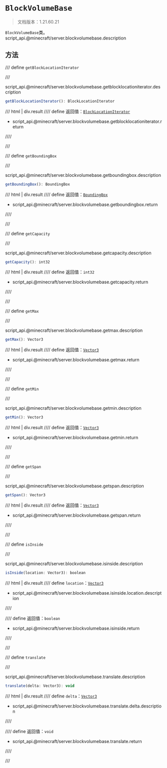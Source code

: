 # `BlockVolumeBase`

> 文档版本：1.21.60.21

`BlockVolumeBase`类。script_api.@minecraft/server.blockvolumebase.description

## 方法

/// define
`getBlockLocationIterator`


///

script_api.@minecraft/server.blockvolumebase.getblocklocationiterator.description

```js
getBlockLocationIterator(): BlockLocationIterator
```

/// html | div.result
//// define
返回值：[`BlockLocationIterator`](./blocklocationiterator.md)

- script_api.@minecraft/server.blockvolumebase.getblocklocationiterator.return


////

///


/// define
`getBoundingBox`


///

script_api.@minecraft/server.blockvolumebase.getboundingbox.description

```js
getBoundingBox(): BoundingBox
```

/// html | div.result
//// define
返回值：[`BoundingBox`](./boundingbox.md)

- script_api.@minecraft/server.blockvolumebase.getboundingbox.return


////

///


/// define
`getCapacity`


///

script_api.@minecraft/server.blockvolumebase.getcapacity.description

```js
getCapacity(): int32
```

/// html | div.result
//// define
返回值：`int32`

- script_api.@minecraft/server.blockvolumebase.getcapacity.return


////

///


/// define
`getMax`


///

script_api.@minecraft/server.blockvolumebase.getmax.description

```js
getMax(): Vector3
```

/// html | div.result
//// define
返回值：[`Vector3`](./vector3.md)

- script_api.@minecraft/server.blockvolumebase.getmax.return


////

///


/// define
`getMin`


///

script_api.@minecraft/server.blockvolumebase.getmin.description

```js
getMin(): Vector3
```

/// html | div.result
//// define
返回值：[`Vector3`](./vector3.md)

- script_api.@minecraft/server.blockvolumebase.getmin.return


////

///


/// define
`getSpan`


///

script_api.@minecraft/server.blockvolumebase.getspan.description

```js
getSpan(): Vector3
```

/// html | div.result
//// define
返回值：[`Vector3`](./vector3.md)

- script_api.@minecraft/server.blockvolumebase.getspan.return


////

///


/// define
`isInside`


///

script_api.@minecraft/server.blockvolumebase.isinside.description

```js
isInside(location: Vector3): boolean
```

/// html | div.result
//// define
`location`：[`Vector3`](./vector3.md)

- script_api.@minecraft/server.blockvolumebase.isinside.location.description


////

//// define
返回值：`boolean`

- script_api.@minecraft/server.blockvolumebase.isinside.return


////

///


/// define
`translate`


///

script_api.@minecraft/server.blockvolumebase.translate.description

```js
translate(delta: Vector3): void
```

/// html | div.result
//// define
`delta`：[`Vector3`](./vector3.md)

- script_api.@minecraft/server.blockvolumebase.translate.delta.description


////

//// define
返回值：`void`

- script_api.@minecraft/server.blockvolumebase.translate.return


////

///

